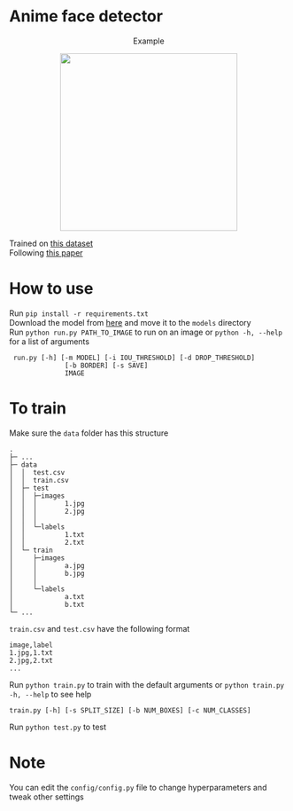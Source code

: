 # Anime face detector
<p align="center">Example</p>
<p align="center"> <img src="https://user-images.githubusercontent.com/12276968/172742349-707d8aa6-1d36-4780-b607-8a45910b1110.png" width="320"/> </p>

Trained on [this dataset](https://www.kaggle.com/datasets/andy8744/annotated-anime-faces-dataset)<br>
Following [this paper](https://pjreddie.com/media/files/papers/yolo_1.pdf)<br>


# How to use
Run ```pip install -r requirements.txt``` <br>
Download the model from [here](https://github.com/nisemono0/ani-face/releases) and move it to the ```models``` directory <br>
Run ```python run.py PATH_TO_IMAGE``` to run on an image or ```python -h, --help``` for a list of arguments

```
 run.py [-h] [-m MODEL] [-i IOU_THRESHOLD] [-d DROP_THRESHOLD]
              [-b BORDER] [-s SAVE]
              IMAGE
```


# To train
Make sure the ```data``` folder has this structure
```
.
├─ ...
├─ data
│  │  test.csv
│  │  train.csv
│  ├─ test
│  │  ├─images
│  │  │       1.jpg
│  │  │       2.jpg
│  │  │      
│  │  └─labels
│  │          1.txt
│  │          2.txt    
│  └─ train
│     ├─images
│     │       a.jpg
│     │       b.jpg
│     │      
│     └─labels
│             a.txt
│             b.txt
└─ ...
```
```train.csv``` and ```test.csv``` have the following format
```
image,label
1.jpg,1.txt
2.jpg,2.txt
...
```

Run ```python train.py``` to train with the default arguments or ```python train.py -h, --help``` to see help <br>
```
train.py [-h] [-s SPLIT_SIZE] [-b NUM_BOXES] [-c NUM_CLASSES]
```
Run ```python test.py``` to test <br>

# Note
You can edit the ```config/config.py``` file to change hyperparameters and tweak other settings